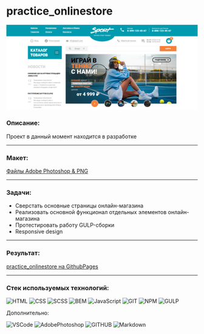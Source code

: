 # practice_onlinestore

![скрин](https://github.com/Electr0Nick/practice_onlinestore/blob/main/src/files/screenshot.PNG?raw=true)

### Описание:

Проект в данный момент находится в разработке

---
### Макет:

[Файлы Adobe Photoshop & PNG](https://github.com/Electr0Nick/practice_onlinestore/tree/main/layout)

---
### Задачи:

- Сверстать основные страницы онлайн-магазина
- Реализовать основной функционал отдельных элементов онлайн-магазина
- Протестировать работу GULP-сборки
- Responsive design

---
### Результат:
[practice_onlinestore на GithubPages](https://electr0nick.github.io/practice_onlinestore/dist/)

---
### Стек используемых технологий:
![HTML](https://img.shields.io/badge/HTML-000?style=for-the-badge&logo=HTML5&logoColor=E34F26)
![CSS](https://img.shields.io/badge/CSS-000?style=for-the-badge&logo=CSS3&logoColor=1572B6)
![SCSS](https://img.shields.io/badge/SCSS-000?style=for-the-badge&logo=Sass&logoColor=CC6699) 
![BEM](https://img.shields.io/badge/BEM-000?style=for-the-badge&logo=BEM&logoColor=1E90FF) 
![JavaScript](https://img.shields.io/badge/JS-000?style=for-the-badge&logo=JavaScript&logoColor=F7DF1E)
![GIT](https://img.shields.io/badge/GIT-000?style=for-the-badge&logo=Git&logoColor=F05032)
![NPM](https://img.shields.io/badge/NPM-000?style=for-the-badge&logo=npm&logoColor=CB3837) 
![GULP](https://img.shields.io/badge/GULP-000?style=for-the-badge&logo=gulp&logoColor=CF4647)

Дополнительно:

![VSCode](https://img.shields.io/badge/VSC-000?style=for-the-badge&logo=VisualStudioCode&logoColor=007ACC)
![AdobePhotoshop](https://img.shields.io/badge/PS-000?style=for-the-badge&logo=AdobePhotoshop&logoColor=31A8FF)
![GITHUB](https://img.shields.io/badge/GITHUB-000?style=for-the-badge&logo=GitHub&logoColor=FFF)
![Markdown](https://img.shields.io/badge/MD-000?style=for-the-badge&logo=Markdown&logoColor=FFF) 
